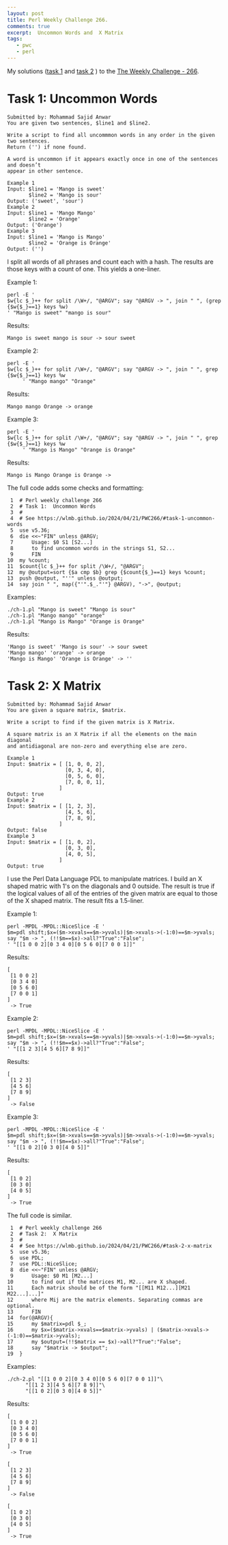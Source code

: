 ```yaml
---
layout: post
title: Perl Weekly Challenge 266.
comments: true
excerpt:  Uncommon Words and  X Matrix
tags:
   - pwc
   - perl
---
```


My solutions
([task 1](https://github.com/wlmb/perlweeklychallenge-club/blob/master/challenge-266/wlmb/perl/ch-1.pl)
and
[task 2](https://github.com/wlmb/perlweeklychallenge-club/blob/master/challenge-266/wlmb/perl/ch-2.pl)
)
to the  [The Weekly Challenge - 266](https://theweeklychallenge.org/blog/perl-weekly-challenge-266).


# Task 1: Uncommon Words

    Submitted by: Mohammad Sajid Anwar
    You are given two sentences, $line1 and $line2.
    
    Write a script to find all uncommmon words in any order in the given two sentences.
    Return ('') if none found.
    
    A word is uncommon if it appears exactly once in one of the sentences and doesn’t
    appear in other sentence.
    
    Example 1
    Input: $line1 = 'Mango is sweet'
           $line2 = 'Mango is sour'
    Output: ('sweet', 'sour')
    Example 2
    Input: $line1 = 'Mango Mango'
           $line2 = 'Orange'
    Output: ('Orange')
    Example 3
    Input: $line1 = 'Mango is Mango'
           $line2 = 'Orange is Orange'
    Output: ('')

I split all words of all phrases and count each with a hash. The
results are those keys with a count of one. This yields a one-liner.

Example 1:

    perl -E '
    $w{lc $_}++ for split /\W+/, "@ARGV"; say "@ARGV -> ", join " ", (grep {$w{$_}==1} keys %w)
    ' "Mango is sweet" "mango is sour"

Results:

    Mango is sweet mango is sour -> sour sweet

Example 2:

    perl -E '
    $w{lc $_}++ for split /\W+/, "@ARGV"; say "@ARGV -> ", join " ", grep {$w{$_}==1} keys %w
         ' "Mango mango" "Orange"

Results:

    Mango mango Orange -> orange

Example 3:

    perl -E '
    $w{lc $_}++ for split /\W+/, "@ARGV"; say "@ARGV -> ", join " ", grep {$w{$_}==1} keys %w
         ' "Mango is Mango" "Orange is Orange"

Results:

    Mango is Mango Orange is Orange ->

The full code adds some checks and formatting:

     1  # Perl weekly challenge 266
     2  # Task 1:  Uncommon Words
     3  #
     4  # See https://wlmb.github.io/2024/04/21/PWC266/#task-1-uncommon-words
     5  use v5.36;
     6  die <<~"FIN" unless @ARGV;
     7      Usage: $0 S1 [S2...]
     8      to find uncommon words in the strings S1, S2...
     9      FIN
    10  my %count;
    11  $count{lc $_}++ for split /\W+/, "@ARGV";
    12  my @output=sort {$a cmp $b} grep {$count{$_}==1} keys %count;
    13  push @output, "''" unless @output;
    14  say join " ", map({"'".$_."'"} @ARGV), "->", @output;

Examples:

    ./ch-1.pl "Mango is sweet" "Mango is sour"
    ./ch-1.pl "Mango mango" "orange"
    ./ch-1.pl "Mango is Mango" "Orange is Orange"

Results:

    'Mango is sweet' 'Mango is sour' -> sour sweet
    'Mango mango' 'orange' -> orange
    'Mango is Mango' 'Orange is Orange' -> ''


# Task 2: X Matrix

    Submitted by: Mohammad Sajid Anwar
    You are given a square matrix, $matrix.
    
    Write a script to find if the given matrix is X Matrix.
    
    A square matrix is an X Matrix if all the elements on the main diagonal
    and antidiagonal are non-zero and everything else are zero.
    
    Example 1
    Input: $matrix = [ [1, 0, 0, 2],
                       [0, 3, 4, 0],
                       [0, 5, 6, 0],
                       [7, 0, 0, 1],
                     ]
    Output: true
    Example 2
    Input: $matrix = [ [1, 2, 3],
                       [4, 5, 6],
                       [7, 8, 9],
                     ]
    Output: false
    Example 3
    Input: $matrix = [ [1, 0, 2],
                       [0, 3, 0],
                       [4, 0, 5],
                     ]
    Output: true

I use the Perl Data Language PDL to manipulate matrices. I build an X
shaped matric with 1's on the diagonals and 0 outside. The result is
true if the logical values of all of the entries of the given matrix
are equal to those of the X shaped matrix. The result fits a 1.5-liner.

Example 1:

    perl -MPDL -MPDL::NiceSlice -E '
    $m=pdl shift;$x=($m->xvals==$m->yvals)|$m->xvals->(-1:0)==$m->yvals;
    say "$m -> ", (!!$m==$x)->all?"True":"False";
    ' "[[1 0 0 2][0 3 4 0][0 5 6 0][7 0 0 1]]"

Results:

    
    [
     [1 0 0 2]
     [0 3 4 0]
     [0 5 6 0]
     [7 0 0 1]
    ]
     -> True

Example 2:

    perl -MPDL -MPDL::NiceSlice -E '
    $m=pdl shift;$x=($m->xvals==$m->yvals)|$m->xvals->(-1:0)==$m->yvals;
    say "$m -> ", (!!$m==$x)->all?"True":"False";
    ' "[[1 2 3][4 5 6][7 8 9]]"

Results:

    
    [
     [1 2 3]
     [4 5 6]
     [7 8 9]
    ]
     -> False

Example 3:

    perl -MPDL -MPDL::NiceSlice -E '
    $m=pdl shift;$x=($m->xvals==$m->yvals)|$m->xvals->(-1:0)==$m->yvals;
    say "$m -> ", (!!$m==$x)->all?"True":"False";
    ' "[[1 0 2][0 3 0][4 0 5]]"

Results:

    
    [
     [1 0 2]
     [0 3 0]
     [4 0 5]
    ]
     -> True

The full code is similar.

     1  # Perl weekly challenge 266
     2  # Task 2:  X Matrix
     3  #
     4  # See https://wlmb.github.io/2024/04/21/PWC266/#task-2-x-matrix
     5  use v5.36;
     6  use PDL;
     7  use PDL::NiceSlice;
     8  die <<~"FIN" unless @ARGV;
     9      Usage: $0 M1 [M2...]
    10      to find out if the matrices M1, M2... are X shaped.
    11      Each matrix should be of the form "[[M11 M12...][M21 M22...]...]"
    12      where Mij are the matrix elements. Separating commas are optional.
    13      FIN
    14  for(@ARGV){
    15      my $matrix=pdl $_;
    16      my $x=($matrix->xvals==$matrix->yvals) | ($matrix->xvals->(-1:0)==$matrix->yvals);
    17      my $output=(!!$matrix == $x)->all?"True":"False";
    18      say "$matrix -> $output";
    19  }

Examples:

    ./ch-2.pl "[[1 0 0 2][0 3 4 0][0 5 6 0][7 0 0 1]]"\
    	  "[[1 2 3][4 5 6][7 8 9]]"\
    	  "[[1 0 2][0 3 0][4 0 5]]"

Results:

    
    [
     [1 0 0 2]
     [0 3 4 0]
     [0 5 6 0]
     [7 0 0 1]
    ]
     -> True
    
    [
     [1 2 3]
     [4 5 6]
     [7 8 9]
    ]
     -> False
    
    [
     [1 0 2]
     [0 3 0]
     [4 0 5]
    ]
     -> True

